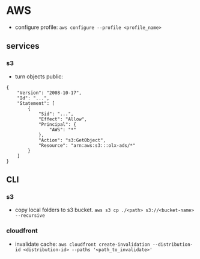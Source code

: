 # AWS

*   configure profile: `aws configure --profile <profile_name>`


## services

### s3

* turn objects public:

```
{
    "Version": "2008-10-17",
    "Id": "...",
    "Statement": [
        {
            "Sid": "...",
            "Effect": "Allow",
            "Principal": {
                "AWS": "*"
            },
            "Action": "s3:GetObject",
            "Resource": "arn:aws:s3:::olx-ads/*"
        }
    ]
}
```

## CLI

### s3

* copy local folders to s3 bucket. `aws s3 cp ./<path> s3://<bucket-name> --recursive`

### cloudfront

* invalidate cache: `aws cloudfront create-invalidation --distribution-id <distribution-id> --paths '<path_to_invalidate>'`